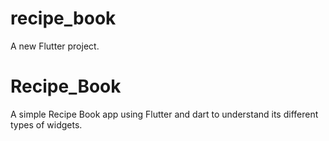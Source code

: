 # recipe_book

A new Flutter project.

# Recipe_Book
A simple Recipe Book app using Flutter and dart to understand its different types of widgets.

